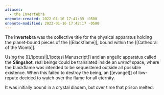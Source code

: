 ```yaml
---
aliases:
  - the Invertebra
onenote-created: 2022-01-16 17:41:33 -0500
onenote-modified: 2022-01-16 17:42:17 -0500
---
```


The **Invertebra** was the collective title for the physical apparatus holding the planet-bound pieces of the [[Blackflame]], bound within the [[Cathedral of the Womb]].

Using the [[L'ipotesi|L'Ipotesi Manuscript]] and an angelic apparatus called the **Slingshot**, real beings could be translated inside an *unreal* space, where the blackflame was intended to be sequestered outside all possible existence. When this failed to destroy the being, an [[evangel]] of low-repute decided to watch over the flame for all eternity.

It was initially bound in a crystal diadem, but over time that prison melted.
